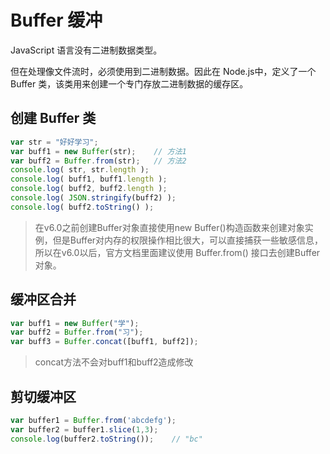 # Buffer 缓冲

JavaScript 语言没有二进制数据类型。

但在处理像文件流时，必须使用到二进制数据。因此在 Node.js中，定义了一个 Buffer 类，该类用来创建一个专门存放二进制数据的缓存区。

## 创建 Buffer 类

```javascript
var str = "好好学习";
var buff1 = new Buffer(str);    // 方法1
var buff2 = Buffer.from(str);   // 方法2
console.log( str, str.length );
console.log( buff1, buff1.length );
console.log( buff2, buff2.length );
console.log( JSON.stringify(buff2) );
console.log( buff2.toString() );
```

> 在v6.0之前创建Buffer对象直接使用new Buffer()构造函数来创建对象实例，但是Buffer对内存的权限操作相比很大，可以直接捕获一些敏感信息，所以在v6.0以后，官方文档里面建议使用 Buffer.from() 接口去创建Buffer对象。

## 缓冲区合并

```javascript
var buff1 = new Buffer("学");
var buff2 = Buffer.from("习");
var buff3 = Buffer.concat([buff1, buff2]);
```
> concat方法不会对buff1和buff2造成修改


## 剪切缓冲区

```javascript
var buffer1 = Buffer.from('abcdefg');
var buffer2 = buffer1.slice(1,3);
console.log(buffer2.toString());	// "bc"
```